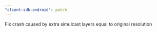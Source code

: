 ```yaml
---
"client-sdk-android": patch
---
```


Fix crash caused by extra simulcast layers equal to original resolution
